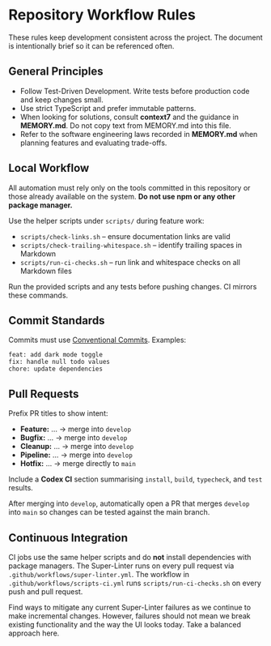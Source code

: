# Repository Workflow Rules

These rules keep development consistent across the project. The document is intentionally brief so it can be referenced often.

## General Principles

- Follow Test-Driven Development. Write tests before production code and keep changes small.
- Use strict TypeScript and prefer immutable patterns.
- When looking for solutions, consult **context7** and the guidance in **MEMORY.md**. Do not copy text from MEMORY.md into this file.
- Refer to the software engineering laws recorded in **MEMORY.md** when planning features and evaluating trade-offs.

## Local Workflow

All automation must rely only on the tools committed in this repository or those already available on the system. **Do not use npm or any other package manager.**

Use the helper scripts under `scripts/` during feature work:

- `scripts/check-links.sh` – ensure documentation links are valid
- `scripts/check-trailing-whitespace.sh` – identify trailing spaces in Markdown
- `scripts/run-ci-checks.sh` – run link and whitespace checks on all Markdown files

Run the provided scripts and any tests before pushing changes. CI mirrors these commands.

## Commit Standards

Commits must use [Conventional Commits](https://www.conventionalcommits.org/en/v1.0.0/). Examples:

```
feat: add dark mode toggle
fix: handle null todo values
chore: update dependencies
```

## Pull Requests

Prefix PR titles to show intent:

- **Feature:** … → merge into `develop`
- **Bugfix:** … → merge into `develop`
- **Cleanup:** … → merge into `develop`
- **Pipeline:** … → merge into `develop`
- **Hotfix:** … → merge directly to `main`

Include a **Codex CI** section summarising `install`, `build`, `typecheck`, and `test` results.

After merging into `develop`, automatically open a PR that merges `develop` into `main` so changes can be tested against the main branch.

## Continuous Integration

CI jobs use the same helper scripts and do **not** install dependencies with package managers. The Super-Linter runs on every pull request via `.github/workflows/super-linter.yml`.
The workflow in `.github/workflows/scripts-ci.yml` runs `scripts/run-ci-checks.sh` on every push and pull request.

Find ways to mitigate any current Super-Linter failures as we continue to make incremental changes. However, failures should not mean we break existing functionality and the way the UI looks today. Take a balanced approach here.
